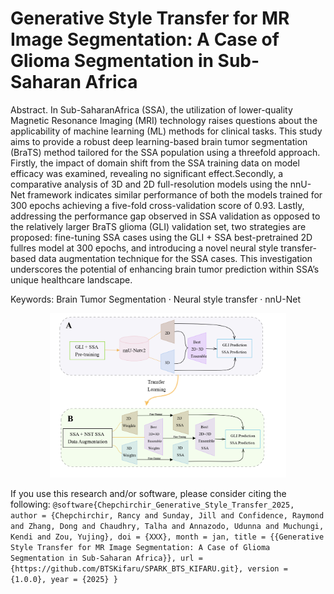 # Generative Style Transfer for MR Image Segmentation: A Case of Glioma Segmentation in Sub-Saharan Africa
Abstract. In Sub-SaharanAfrica (SSA), the utilization of lower-quality Magnetic Resonance Imaging (MRI) technology raises questions about the applicability of machine learning (ML) methods for clinical tasks. This study aims to provide a robust deep learning-based brain tumor segmentation (BraTS) method tailored for the SSA population using a threefold approach. Firstly, the impact of domain shift from the SSA training data on model efficacy was examined, revealing no significant effect.Secondly, a comparative analysis of 3D and 2D full-resolution models using the nnU-Net framework indicates similar performance of both the models trained for 300 epochs achieving a five-fold cross-validation score of 0.93. Lastly, addressing the performance gap observed in SSA validation as opposed to the relatively larger BraTS glioma (GLI) validation set, two strategies are proposed: fine-tuning SSA cases using the GLI + SSA best-pretrained 2D fullres model at 300 epochs, and introducing a novel neural style transfer-based data augmentation technique for the SSA cases. This investigation underscores the potential of enhancing brain tumor prediction within SSA’s unique healthcare landscape.

Keywords: Brain Tumor Segmentation · Neural style transfer · nnU-Net

<div align="center">
  <img src="https://github.com/BTSKifaru/SPARK_BTS_KIFARU/blob/d27b026f7d41c4818e4b1cea4604df7a520276fc/Img/GenStyleTrans_BRaTS-SSA.png" 
  alt="Alt text" width="75%">
</div>

If you use this research and/or software, please consider citing the following:
`@software{Chepchirchir_Generative_Style_Transfer_2025,
          author = {Chepchirchir, Rancy and Sunday, Jill and Confidence, Raymond and Zhang, Dong and Chaudhry, Talha and Annazodo, Udunna and Muchungi, Kendi and Zou, Yujing},
          doi = {XXX},
          month = jan,
          title = {{Generative Style Transfer for MR Image Segmentation: A Case of Glioma Segmentation in Sub-Saharan Africa}},
          url = {https://github.com/BTSKifaru/SPARK_BTS_KIFARU.git},
          version = {1.0.0},
          year = {2025}
        }`

